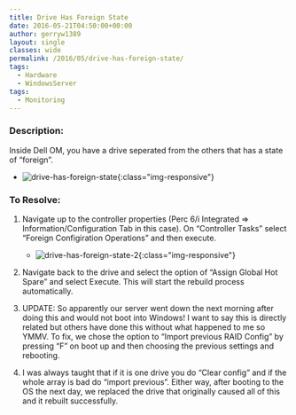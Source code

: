 ```yaml
---
title: Drive Has Foreign State
date: 2016-05-21T04:50:00+00:00
author: gerryw1389
layout: single
classes: wide
permalink: /2016/05/drive-has-foreign-state/
tags:
  - Hardware
  - WindowsServer
tags:
  - Monitoring
---
```

<!--more-->

### Description:

Inside Dell OM, you have a drive seperated from the others that has a state of &#8220;foreign&#8221;.

   - ![drive-has-foreign-state](https://automationadmin.com/assets/images/uploads/2016/09/drive-has-foreign-state.png){:class="img-responsive"}

### To Resolve:

1. Navigate up to the controller properties (Perc 6/i Integrated => Information/Configuration Tab in this case). On &#8220;Controller Tasks&#8221; select &#8220;Foreign Configiration Operations&#8221; and then execute.

   - ![drive-has-foreign-state-2](https://automationadmin.com/assets/images/uploads/2016/09/drive-has-foreign-state-2.png){:class="img-responsive"}

2. Navigate back to the drive and select the option of &#8220;Assign Global Hot Spare&#8221; and select Execute. This will start the rebuild process automatically.

3. UPDATE: So apparently our server went down the next morning after doing this and would not boot into Windows! I want to say this is directly related but others have done this without what happened to me so YMMV. To fix, we chose the option to &#8220;Import previous RAID Config&#8221; by pressing &#8220;F&#8221; on boot up and then choosing the previous settings and rebooting.

4. I was always taught that if it is one drive you do &#8220;Clear config&#8221; and if the whole array is bad do &#8220;import previous&#8221;. Either way, after booting to the OS the next day, we replaced the drive that originally caused all of this and it rebuilt successfully.